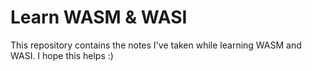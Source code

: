 # Learn WASM & WASI

This repository contains the notes I've taken while learning WASM and WASI. I hope this helps :)
